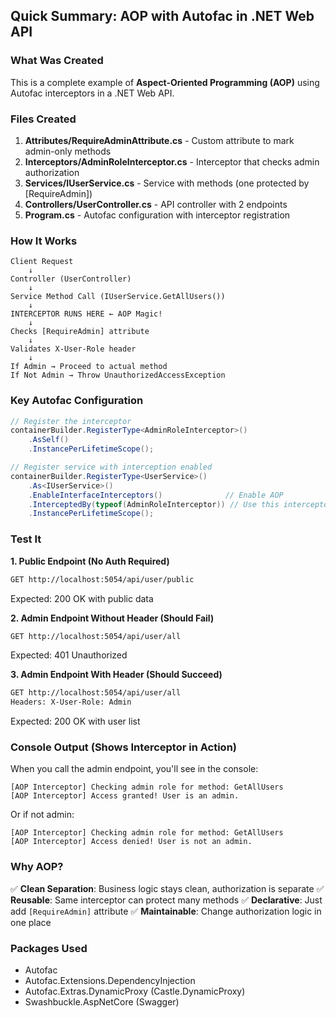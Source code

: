 ## Quick Summary: AOP with Autofac in .NET Web API

### What Was Created

This is a complete example of **Aspect-Oriented Programming (AOP)** using Autofac interceptors in a .NET Web API.

### Files Created

1. **Attributes/RequireAdminAttribute.cs** - Custom attribute to mark admin-only methods
2. **Interceptors/AdminRoleInterceptor.cs** - Interceptor that checks admin authorization
3. **Services/IUserService.cs** - Service with methods (one protected by [RequireAdmin])
4. **Controllers/UserController.cs** - API controller with 2 endpoints
5. **Program.cs** - Autofac configuration with interceptor registration

### How It Works

```
Client Request
    ↓
Controller (UserController)
    ↓
Service Method Call (IUserService.GetAllUsers())
    ↓
INTERCEPTOR RUNS HERE ← AOP Magic!
    ↓
Checks [RequireAdmin] attribute
    ↓
Validates X-User-Role header
    ↓
If Admin → Proceed to actual method
If Not Admin → Throw UnauthorizedAccessException
```

### Key Autofac Configuration

```csharp
// Register the interceptor
containerBuilder.RegisterType<AdminRoleInterceptor>()
    .AsSelf()
    .InstancePerLifetimeScope();

// Register service with interception enabled
containerBuilder.RegisterType<UserService>()
    .As<IUserService>()
    .EnableInterfaceInterceptors()              // Enable AOP
    .InterceptedBy(typeof(AdminRoleInterceptor)) // Use this interceptor
    .InstancePerLifetimeScope();
```

### Test It

**1. Public Endpoint (No Auth Required)**
```bash
GET http://localhost:5054/api/user/public
```
Expected: 200 OK with public data

**2. Admin Endpoint Without Header (Should Fail)**
```bash
GET http://localhost:5054/api/user/all
```
Expected: 401 Unauthorized

**3. Admin Endpoint With Header (Should Succeed)**
```bash
GET http://localhost:5054/api/user/all
Headers: X-User-Role: Admin
```
Expected: 200 OK with user list

### Console Output (Shows Interceptor in Action)

When you call the admin endpoint, you'll see in the console:
```
[AOP Interceptor] Checking admin role for method: GetAllUsers
[AOP Interceptor] Access granted! User is an admin.
```

Or if not admin:
```
[AOP Interceptor] Checking admin role for method: GetAllUsers
[AOP Interceptor] Access denied! User is not an admin.
```

### Why AOP?

✅ **Clean Separation**: Business logic stays clean, authorization is separate
✅ **Reusable**: Same interceptor can protect many methods
✅ **Declarative**: Just add `[RequireAdmin]` attribute
✅ **Maintainable**: Change authorization logic in one place

### Packages Used

- Autofac
- Autofac.Extensions.DependencyInjection
- Autofac.Extras.DynamicProxy (Castle.DynamicProxy)
- Swashbuckle.AspNetCore (Swagger)
